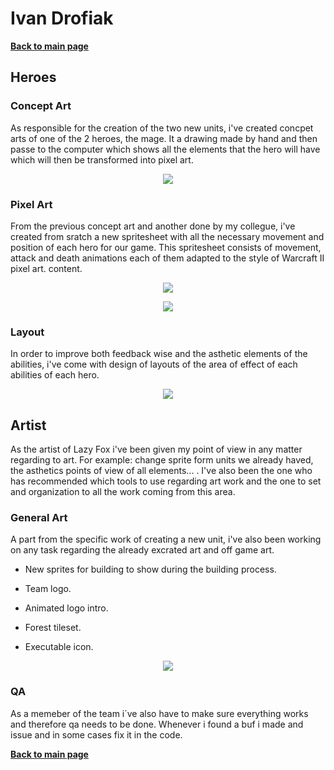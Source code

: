 # Ivan Drofiak
**[Back to main page](https://lazyfoxstudio.github.io/Project-2/)**

## Heroes

### Concept Art
As responsible for the creation of the two new units, i've created concpet arts of one of the 2 heroes, the mage. It a drawing made by hand and then passe to the computer which shows all the elements that the hero will have which will then be transformed into pixel art.

<p align="center"> 
<img src="https://i.imgur.com/Jj7sO0o.png">
</p> 

### Pixel Art
From the previous concept art and another done by my collegue, i've created from sratch a new spritesheet with all the necessary movement and position of each hero for our game. This spritesheet consists of movement, attack and death animations each of them adapted to the style of Warcraft II pixel art.
content.

<p align="center">  
<img src="https://i.imgur.com/GZzBqzF.png">
</p> 

<p align="center"> 
<img src="https://i.imgur.com/5CWJ35H.png">
</p> 

### Layout
In order to improve both feedback wise and the asthetic elements of the abilities, i've come with design of layouts of the area of effect of each abilities of each hero.

<p align="center"> 
<img src="https://i.imgur.com/PenUu81.png">
</p> 

## Artist
As the artist of Lazy Fox i've been given my point of view in any matter regarding to art. For example: change sprite form units we already haved, the asthetics points of view of all elements... . I've also been the one who has recommended which tools to use regarding art work and the one to set and organization to all the work coming from this area.

### General Art
A part from the specific work of creating a new unit, i've also been working on any task regarding the already excrated art and off game art.

* New sprites for building to show during the building process.

* Team logo.

* Animated logo intro.

* Forest tileset.

* Executable icon.

<p align="center">  
<img src="https://i.imgur.com/33WynCc.png">
</p> 

### QA
As a memeber of the team i´ve also have to make sure everything works and therefore qa needs to be done. Whenever i found a buf i made and issue and in some cases fix it in the code.


**[Back to main page](https://lazyfoxstudio.github.io/Project-2/)**
